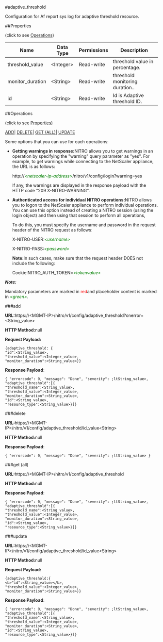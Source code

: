 #adaptive_threshold

Configuration for Af report sys log for adaptive threshold resource.


##Properties 
<span>(click to see [Operations](#operations))</span>


<table><thead><tr><th>Name</th><th>Data Type</th><th>Permissions</th><th>Description</th></tr></thead><tbody><tr><td>threshold_value</td><td>&lt;Integer></td><td>Read-write</td><td>threshold value in percentage.</td></tr><tr><td>monitor_duration</td><td>&lt;String></td><td>Read-write</td><td>threshold monitoring duration..</td></tr><tr><td>id</td><td>&lt;String></td><td>Read-write</td><td>Id is Adaptive threshold ID.</td></tr></tbody></table>
##Operations 
<span>(click to see [Properties](#properties))</span>


[ADD]()| [DELETE](#d)| [GET (ALL)](#get-)| [UPDATE](#u)


Some options that you can use for each operations:
<ul><li><p><b>Getting warnings in response:</b>NITRO allows you to get warnings in an operation by specifying the "warning" query parameter as "yes". For example, to get warnings while connecting to the NetScaler appliance, the URL is as follows:</p><p>http://<span style="color:green;font-style:italic;">&lt;netscaler-ip-address&gt;</span>/nitro/v1/config/login?warning=yes</p><p>If any, the warnings are displayed in the response payload with the HTTP code "209 X-NITRO-WARNING".</p></li><li><p><b>Authenticated access for individual NITRO operations:</b>NITRO allows you to logon to the NetScaler appliance to perform individual operations. You can use this option instead of creating a NITRO session (using the login object) and then using that session to perform all operations,</p><p>To do this, you must specify the username and password in the request header of the NITRO request as follows:</p><p>X-NITRO-USER:<span style="color:green;font-style:italic;">&lt;username&gt;</span></p><p>X-NITRO-PASS:<span style="color:green;font-style:italic;">&lt;password&gt;</span></p><p><b>Note:</b>In such cases, make sure that the request header DOES not include the following:</p><p>Cookie:NITRO_AUTH_TOKEN=<span style="color:green;font-style:italic;">&lt;tokenvalue&gt;</span></p></li></ul>



***Note:*** 
Mandatory parameters are marked in <span style="color:#FF0000;">red</span>and placeholder content is marked in <span style="color:green;font-style:italic">&lt;green&gt;</span>.

###add



<b>URL:</b>https://&lt;MGMT-IP&gt;/nitro/v1/config/adaptive_threshold?onerror=&lt;String_value&gt;
<b>HTTP Method:</b>null
<b>Request Payload: </b>
```{adaptive_threshold: {"id":<String_value>,"threshold_value":<Integer_value>,"monitor_duration":<String_value>}}```
<b>Response Payload: </b>```{ "errorcode": 0, "message": "Done", "severity": ;ltString_value>, "adaptive_threshold":[{"threshold_name":<String_value>,"threshold_value":<Integer_value>,"monitor_duration":<String_value>,"id":<String_value>,"resource_type":<String_value>}]}```



###delete



<b>URL:</b>https://&lt;MGMT-IP&gt;/nitro/v1/config/adaptive_threshold/id_value&lt;String&gt;
<b>HTTP Method:</b>null
<b>Response Payload: </b>```{ "errorcode": 0, "message": "Done", "severity": ;ltString_value> }```



###get (all)



<b>URL:</b>https://&lt;MGMT-IP&gt;/nitro/v1/config/adaptive_threshold
<b>HTTP Method:</b>null
<b>Response Payload: </b>```{ "errorcode": 0, "message": "Done", "severity": ;ltString_value>, "adaptive_threshold":[{"threshold_name":<String_value>,"threshold_value":<Integer_value>,"monitor_duration":<String_value>,"id":<String_value>,"resource_type":<String_value>}]}```



###update



<b>URL:</b>https://&lt;MGMT-IP&gt;/nitro/v1/config/adaptive_threshold/id_value&lt;String&gt;
<b>HTTP Method:</b>null
<b>Request Payload: </b>```{adaptive_threshold:{<b>"id":<String_value></b>,"threshold_value":<Integer_value>,"monitor_duration":<String_value>}}```
<b>Response Payload: </b>```{ "errorcode": 0, "message": "Done", "severity": ;ltString_value>, "adaptive_threshold":[{"threshold_name":<String_value>,"threshold_value":<Integer_value>,"monitor_duration":<String_value>,"id":<String_value>,"resource_type":<String_value>}]}```




